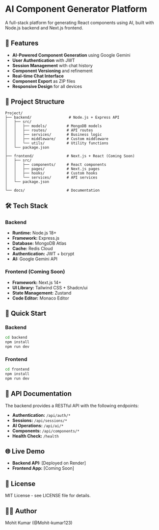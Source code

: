 # AI Component Generator Platform

A full-stack platform for generating React components using AI, built with Node.js backend and Next.js frontend.

## 🚀 Features

- **AI-Powered Component Generation** using Google Gemini
- **User Authentication** with JWT
- **Session Management** with chat history
- **Component Versioning** and refinement
- **Real-time Chat Interface**
- **Component Export** as ZIP files
- **Responsive Design** for all devices

## 📁 Project Structure

```
Project/
├── backend/                 # Node.js + Express API
│   ├── src/
│   │   ├── models/         # MongoDB models
│   │   ├── routes/         # API routes
│   │   ├── services/       # Business logic
│   │   ├── middleware/     # Custom middleware
│   │   └── utils/          # Utility functions
│   └── package.json
│
├── frontend/               # Next.js + React (Coming Soon)
│   ├── src/
│   │   ├── components/     # React components
│   │   ├── pages/          # Next.js pages
│   │   ├── hooks/          # Custom hooks
│   │   └── services/       # API services
│   └── package.json
│
└── docs/                   # Documentation
```

## 🛠️ Tech Stack

### Backend
- **Runtime:** Node.js 18+
- **Framework:** Express.js
- **Database:** MongoDB Atlas
- **Cache:** Redis Cloud
- **Authentication:** JWT + bcrypt
- **AI:** Google Gemini API

### Frontend (Coming Soon)
- **Framework:** Next.js 14+
- **UI Library:** Tailwind CSS + Shadcn/ui
- **State Management:** Zustand
- **Code Editor:** Monaco Editor

## 🚀 Quick Start

### Backend
```bash
cd backend
npm install
npm run dev
```

### Frontend
```bash
cd frontend
npm install
npm run dev
```

## 📖 API Documentation

The backend provides a RESTful API with the following endpoints:

- **Authentication:** `/api/auth/*`
- **Sessions:** `/api/sessions/*`
- **AI Operations:** `/api/ai/*`
- **Components:** `/api/components/*`
- **Health Check:** `/health`

## 🌐 Live Demo

- **Backend API:** [Deployed on Render]
- **Frontend App:** [Coming Soon]

## 📝 License

MIT License - see LICENSE file for details.

## 👨‍💻 Author

Mohit Kumar (@Mohit-kumar123)
